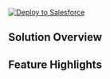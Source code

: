 [![Deploy to Salesforce](https://raw.githubusercontent.com/afawcett/githubsfdeploy/master/deploy.png)](https://githubsfdeploy.herokuapp.com)

## Solution Overview

## Feature Highlights

